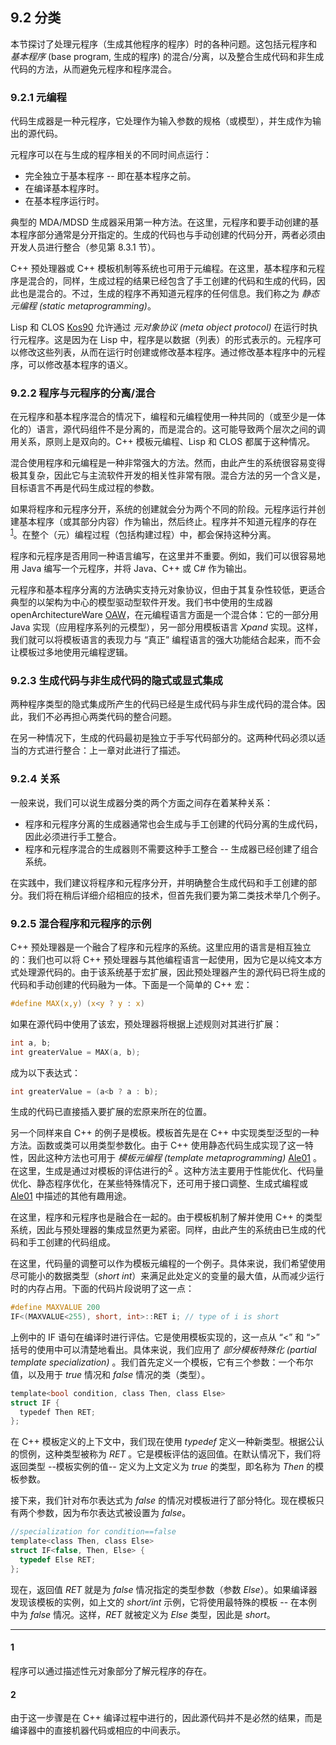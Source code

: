 ## 9.2 分类
本节探讨了处理元程序（生成其他程序的程序）时的各种问题。这包括元程序和 *基本程序* (base program, 生成的程序) 的混合/分离，以及整合生成代码和非生成代码的方法，从而避免元程序和程序混合。

### 9.2.1 元编程
代码生成器是一种元程序，它处理作为输入参数的规格（或模型），并生成作为输出的源代码。

元程序可以在与生成的程序相关的不同时间点运行：

- 完全独立于基本程序 -- 即在基本程序之前。
- 在编译基本程序时。
- 在基本程序运行时。

典型的 MDA/MDSD 生成器采用第一种方法。在这里，元程序和要手动创建的基本程序部分通常是分开指定的。生成的代码也与手动创建的代码分开，两者必须由开发人员进行整合（参见第 8.3.1 节）。

C++ 预处理器或 C++ 模板机制等系统也可用于元编程。在这里，基本程序和元程序是混合的，同样，生成过程的结果已经包含了手工创建的代码和生成的代码，因此也是混合的。不过，生成的程序不再知道元程序的任何信息。我们称之为 *静态元编程 (static metaprogramming)*。

Lisp 和 CLOS [Kos90](../ref.md#kos90) 允许通过 *元对象协议 (meta object protocol)* 在运行时执行元程序。这是因为在 Lisp 中，程序是以数据（列表）的形式表示的。元程序可以修改这些列表，从而在运行时创建或修改基本程序。通过修改基本程序中的元程序，可以修改基本程序的语义。

### 9.2.2 程序与元程序的分离/混合
在元程序和基本程序混合的情况下，编程和元编程使用一种共同的（或至少是一体化的）语言，源代码组件不是分离的，而是混合的。这可能导致两个层次之间的调用关系，原则上是双向的。C++ 模板元编程、Lisp 和 CLOS 都属于这种情况。

混合使用程序和元编程是一种非常强大的方法。然而，由此产生的系统很容易变得极其复杂，因此它与主流软件开发的相关性非常有限。混合方法的另一个含义是，目标语言不再是代码生成过程的参数。

如果将程序和元程序分开，系统的创建就会分为两个不同的阶段。元程序运行并创建基本程序（或其部分内容）作为输出，然后终止。程序并不知道元程序的存在<sup>[1](#1)</sup>。在整个（元）编程过程（包括构建过程）中，都会保持这种分离。

程序和元程序是否用同一种语言编写，在这里并不重要。例如，我们可以很容易地用 Java 编写一个元程序，并将 Java、C++ 或 C# 作为输出。

元程序和基本程序分离的方法确实支持元对象协议，但由于其复杂性较低，更适合典型的以架构为中心的模型驱动型软件开发。我们书中使用的生成器 openArchitectureWare [OAW](../ref.md#oaw)，在元编程语言方面是一个混合体：它的一部分用 Java 实现（应用程序系列的元模型），另一部分用模板语言 *Xpand* 实现。这样，我们就可以将模板语言的表现力与 “真正” 编程语言的强大功能结合起来，而不会让模板过多地使用元编程逻辑。

### 9.2.3 生成代码与非生成代码的隐式或显式集成
两种程序类型的隐式集成所产生的代码已经是生成代码与非生成代码的混合体。因此，我们不必再担心两类代码的整合问题。

在另一种情况下，生成的代码最初是独立于手写代码部分的。这两种代码必须以适当的方式进行整合：上一章对此进行了描述。

### 9.2.4 关系
一般来说，我们可以说生成器分类的两个方面之间存在着某种关系：

- 程序和元程序分离的生成器通常也会生成与手工创建的代码分离的生成代码，因此必须进行手工整合。
- 程序和元程序混合的生成器则不需要这种手工整合 -- 生成器已经创建了组合系统。

在实践中，我们建议将程序和元程序分开，并明确整合生成代码和手工创建的部分。我们将在稍后详细介绍相应的技术，但首先我们要为第二类技术举几个例子。

### 9.2.5 混合程序和元程序的示例
C++ 预处理器是一个融合了程序和元程序的系统。这里应用的语言是相互独立的：我们也可以将 C++ 预处理器与其他编程语言一起使用，因为它是以纯文本方式处理源代码的。由于该系统基于宏扩展，因此预处理器产生的源代码已将生成的代码和手动创建的代码融为一体。下面是一个简单的 C++ 宏：

```c
#define MAX(x,y) (x<y ? y : x)
```

如果在源代码中使用了该宏，预处理器将根据上述规则对其进行扩展：

```c
int a, b;
int greaterValue = MAX(a, b);
```

成为以下表达式：

```c
int greaterValue = (a<b ? a : b);
```

生成的代码已直接插入要扩展的宏原来所在的位置。

另一个同样来自 C++ 的例子是模板。模板首先是在 C++ 中实现类型泛型的一种方法。函数或类可以用类型参数化。由于 C++ 使用静态代码生成实现了这一特性，因此这种方法也可用于 *模板元编程 (template metaprogramming)* [Ale01](../ref.md#ale01) 。在这里，生成是通过对模板的评估进行的<sup>[2](#2)</sup> 。这种方法主要用于性能优化、代码量优化、静态程序优化，在某些特殊情况下，还可用于接口调整、生成式编程或 [Ale01](../ref.md#ale01)  中描述的其他有趣用途。

在这里，程序和元程序也是融合在一起的。由于模板机制了解并使用 C++ 的类型系统，因此与预处理器的集成显然更为紧密。同样，由此产生的系统由已生成的代码和手工创建的代码组成。

在这里，代码量的调整可以作为模板元编程的一个例子。具体来说，我们希望使用尽可能小的数据类型（*short int*）来满足此处定义的变量的最大值，从而减少运行时的内存占用。下面的代码片段说明了这一点：

```c
#define MAXVALUE 200
IF<(MAXVALUE<255), short, int>::RET i; // type of i is short
```

上例中的 IF 语句在编译时进行评估。它是使用模板实现的，这一点从 “<” 和 “>” 括号的使用中可以清楚地看出。具体来说，我们应用了 *部分模板特殊化 (partial template specialization)* 。我们首先定义一个模板，它有三个参数：一个布尔值，以及用于 *true* 情况和 *false* 情况的类（类型）。

```c
template<bool condition, class Then, class Else>
struct IF {
  typedef Then RET;
};
```
在 C++ 模板定义的上下文中，我们现在使用 *typedef* 定义一种新类型。根据公认的惯例，这种类型被称为 *RET* 。它是模板评估的返回值。在默认情况下，我们将返回类型 --模板实例的值-- 定义为上文定义为 *true* 的类型，即名称为 *Then* 的模板参数。

接下来，我们针对布尔表达式为 *false* 的情况对模板进行了部分特化。现在模板只有两个参数，因为布尔表达式被设置为 *false*。

```c
//specialization for condition==false 
template<class Then, class Else>
struct IF<false, Then, Else> {
  typedef Else RET;
};
```

现在，返回值 *RET* 就是为 *false* 情况指定的类型参数（参数 *Else*）。如果编译器发现该模板的实例，如上文的 *short/int* 示例，它将使用最特殊的模板 -- 在本例中为 *false* 情况。这样，*RET* 就被定义为 *Else* 类型，因此是 *short*。

---
#### 1
程序可以通过描述性元对象部分了解元程序的存在。

#### 2
由于这一步骤是在 C++ 编译过程中进行的，因此源代码并不是必然的结果，而是编译器中的直接机器代码或相应的中间表示。
